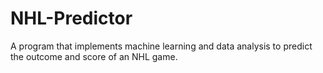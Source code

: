 # NHL-Predictor
A program that implements machine learning and data analysis to predict the outcome and score of an NHL game.
